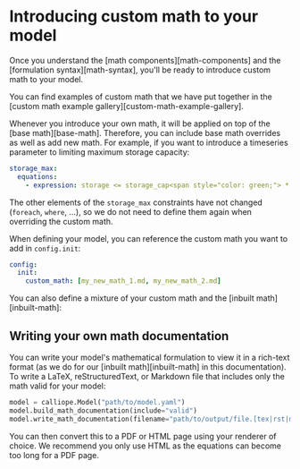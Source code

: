 # Introducing custom math to your model

Once you understand the [math components][math-components] and the [formulation syntax][math-syntax], you'll be ready to introduce custom math to your model.

You can find examples of custom math that we have put together in the [custom math example gallery][custom-math-example-gallery].

Whenever you introduce your own math, it will be applied on top of the [base math][base-math].
Therefore, you can include base math overrides as well as add new math.
For example, if you want to introduce a timeseries parameter to limiting maximum storage capacity:

```yaml
storage_max:
  equations:
    - expression: storage <= storage_cap<span style="color: green;"> * time_varying_parameter<span style="color: green;">
```

The other elements of the `storage_max` constraints have not changed (`foreach`, `where`, ...), so we do not need to define them again when overriding the custom math.

When defining your model, you can reference the custom math you want to add in `config.init`:

```yaml
config:
  init:
    custom_math: [my_new_math_1.md, my_new_math_2.md]
```

You can also define a mixture of your custom math and the [inbuilt math][inbuilt-math]:

## Writing your own math documentation

You can write your model's mathematical formulation to view it in a rich-text format (as we do for our [inbuilt math][inbuilt-math] in this documentation).
To write a LaTeX, reStructuredText, or Markdown file that includes only the math valid for your model:

```python
model = calliope.Model("path/to/model.yaml")
model.build_math_documentation(include="valid")
model.write_math_documentation(filename="path/to/output/file.[tex|rst|md]")
```

You can then convert this to a PDF or HTML page using your renderer of choice.
We recommend you only use HTML as the equations can become too long for a PDF page.
